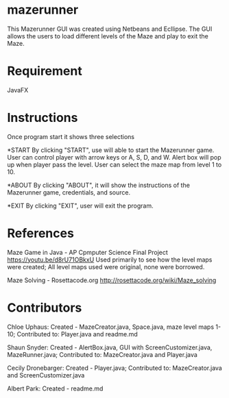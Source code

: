 # mazerunner

This Mazerunner GUI was created using Netbeans and Ecllipse. The GUI allows the users to load different levels of the Maze and play to exit the Maze.

# Requirement

JavaFX

# Instructions

Once program start it shows three selections

*START
By clicking "START", use will able to start the Mazerunner game. User can control player with arrow keys or A, S, D, and W.
Alert box will pop up when player pass the level.
User can select the maze map from level 1 to 10.

*ABOUT
By clicking "ABOUT", it will show the instructions of the Mazerunner game, credentials, and source.

*EXIT
By clicking "EXIT", user will exit the program.

# References

Maze Game in Java - AP Cpmputer Science Final Project
https://youtu.be/d8rU71OBkxU
Used primarily to see how the level maps were created; All level maps used were original, none were borrowed.  

Maze Solving - Rosettacode.org
http://rosettacode.org/wiki/Maze_solving

# Contributors 
Chloe Uphaus: Created - MazeCreator.java, Space.java, maze level maps 1-10; Contributed to: Player.java and readme.md

Shaun Snyder: Created - AlertBox.java, GUI with ScreenCustomizer.java, MazeRunner.java; Contributed to: MazeCreator.java and Player.java

Cecily Dronebarger: Created - Player.java; Contributed to: MazeCreator.java and ScreenCustomizer.java 

Albert Park: Created - readme.md
